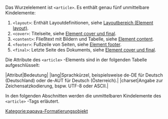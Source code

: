 
Das Wurzelelement ist `<article>`. Es enthält genau fünf unmittelbare Kindelemente:

1.  `<layout>`: Enthält Layoutdefinitionen, siehe [Layoutbereich (Element layout)](/Layoutbereich_(Element_layout).md).
2.  `<cover>`: Titelseite, siehe [Element cover und final](/Element_cover_und_final.md).
3.  `<content>`: Fließtext mit Bildern und Tabelle, siehe [Element content](/Element_content.md).
4.  `<footer>`: Fußzeile von Seiten, siehe [Element footer](/Element_footer.md).
5.  `<final>`: Letzte Seite des Dokuments, siehe [Element cover und final](/Element_cover_und_final.md).

Die Attribute des `<article>` -Elements sind in der folgenden Tabelle aufgeschlüsselt:

|Attribut|Bedeutung|
|lang|Sprachkürzel, beispielsweise de-DE für Deutsch (Deutschland) oder de-AUT für Deutsch (Österreich).|
|charset|Angabe zur Zeichensatzkodierung, bspw. UTF-8 oder ASCII.|

In den folgenden Abschnitten werden die unmittelbaren Kindelemente des `<article>` -Tags erläutert.

[Kategorie:papaya-Formatierungsobjekt](export_de/Kategorie:papaya-Formatierungsobjekt.md)